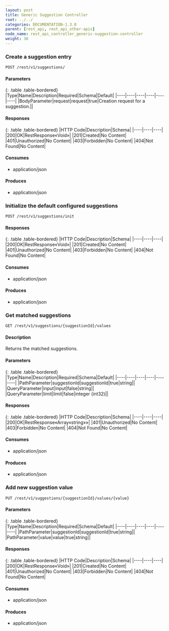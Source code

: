 ```yaml
---
layout: post
title: Generic Suggestion Controller
root: ../../
categories: DOCUMENTATION-1.3.0
parent: [rest_api, rest_api_other-apis]
node_name: rest_api_controller_generic-suggestion-controller
weight: 36
---
```


### Create a suggestion entry
```
POST /rest/v1/suggestions/
```

#### Parameters

{: .table .table-bordered}
|Type|Name|Description|Required|Schema|Default|
|----|----|----|----|----|----|
|BodyParameter|request|request|true|Creation request for a suggestion.||


#### Responses

{: .table .table-bordered}
|HTTP Code|Description|Schema|
|----|----|----|
|200|OK|RestResponse«Void»|
|201|Created|No Content|
|401|Unauthorized|No Content|
|403|Forbidden|No Content|
|404|Not Found|No Content|


#### Consumes

* application/json

#### Produces

* application/json

### Initialize the default configured suggestions
```
POST /rest/v1/suggestions/init
```

#### Responses

{: .table .table-bordered}
|HTTP Code|Description|Schema|
|----|----|----|
|200|OK|RestResponse«Void»|
|201|Created|No Content|
|401|Unauthorized|No Content|
|403|Forbidden|No Content|
|404|Not Found|No Content|


#### Consumes

* application/json

#### Produces

* application/json

### Get matched suggestions
```
GET /rest/v1/suggestions/{suggestionId}/values
```

#### Description

Returns the matched suggestions.

#### Parameters

{: .table .table-bordered}
|Type|Name|Description|Required|Schema|Default|
|----|----|----|----|----|----|
|PathParameter|suggestionId|suggestionId|true|string||
|QueryParameter|input|input|false|string||
|QueryParameter|limit|limit|false|integer (int32)||


#### Responses

{: .table .table-bordered}
|HTTP Code|Description|Schema|
|----|----|----|
|200|OK|RestResponse«Array«string»»|
|401|Unauthorized|No Content|
|403|Forbidden|No Content|
|404|Not Found|No Content|


#### Consumes

* application/json

#### Produces

* application/json

### Add new suggestion value
```
PUT /rest/v1/suggestions/{suggestionId}/values/{value}
```

#### Parameters

{: .table .table-bordered}
|Type|Name|Description|Required|Schema|Default|
|----|----|----|----|----|----|
|PathParameter|suggestionId|suggestionId|true|string||
|PathParameter|value|value|true|string||


#### Responses

{: .table .table-bordered}
|HTTP Code|Description|Schema|
|----|----|----|
|200|OK|RestResponse«Void»|
|201|Created|No Content|
|401|Unauthorized|No Content|
|403|Forbidden|No Content|
|404|Not Found|No Content|


#### Consumes

* application/json

#### Produces

* application/json

